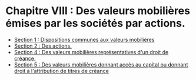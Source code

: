 # Chapitre VIII : Des valeurs mobilières émises par les sociétés par actions.

- [Section 1 : Dispositions communes aux valeurs mobilières](section-1)
- [Section 2 : Des actions.](section-2)
- [Section 4 : Des valeurs mobilières représentatives d'un droit de créance.](section-4)
- [Section 5 : Des valeurs mobilières donnant accès au capital ou donnant droit à l'attribution de titres de créance](section-5)
